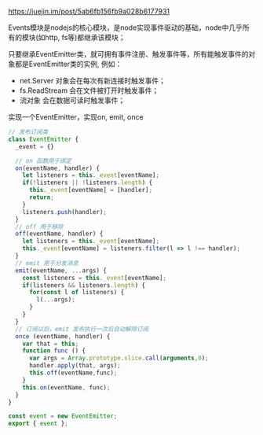 https://juejin.im/post/5ab6fb156fb9a028b6177931

Events模块是nodejs的核心模块，是node实现事件驱动的基础，node中几乎所有的模块(如http, fs等)都继承该模块；

只要继承EventEmitter类，就可拥有事件注册、触发事件等，所有能触发事件的对象都是EventEmitter类的实例, 例如：

* net.Server 对象会在每次有新连接时触发事件；
* fs.ReadStream 会在文件被打开时触发事件；
* 流对象 会在数据可读时触发事件；

实现一个EventEmitter，实现on, emit, once

```javascript
// 发布订阅类
class EventEmitter {
  _event = {}

  // on 函数用于绑定
  on(eventName, handler) {
    let listeners = this._event[eventName];
    if(!listeners || !listeners.length) {
      this._event[eventName] = [handler];
      return;
    }
    listeners.push(handler);
  }
  // off 用于移除
  off(eventName, handler) {
    let listeners = this._event[eventName];
    this._event[eventName] = listeners.filter(l => l !== handler);
  }
  // emit 用于分发消息
  emit(eventName, ...args) {
    const listeners = this._event[eventName];
    if(listeners && listeners.length) {
      for(const l of listeners) {
        l(...args);
      }
    }
  }
  // 订阅以后，emit 发布执行一次后自动解除订阅
  once (eventName, handler) {
    var that = this;
    function func () {
      var args = Array.prototype.slice.call(arguments,0);
      handler.apply(that, args);
      this.off(eventName,func);
    }
    this.on(eventName, func);
  }
}

const event = new EventEmitter;
export { event };
```
